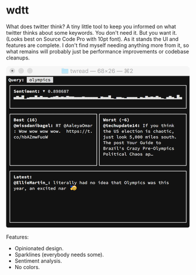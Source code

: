 # wdtt

What does twitter think? A tiny little tool to keep you informed on
what twitter thinks about some keywords. You don't need it. But you
want it. (Looks best on Source Code Pro with 10pt font). As it stands
the UI and features are complete. I don't find myself needing anything
more from it, so what remains will probably just be performance 
improvements or codebase cleanups.

![screenshot](images/screenshot.png)

Features:

 - Opinionated design.
 - Sparklines (everybody needs some).
 - Sentiment analysis.
 - No colors.
